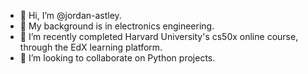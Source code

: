 - 👋 Hi, I’m @jordan-astley.
- 👀 My background is in electronics engineering.
- 🌱 I’m recently completed Harvard University's cs50x online course, through the EdX learning platform.
- 💞️ I’m looking to collaborate on Python projects.
 

<!---
jordan-astley/jordan-astley is a ✨ special ✨ repository because its `README.md` (this file) appears on your GitHub profile.
You can click the Preview link to take a look at your changes.
--->
